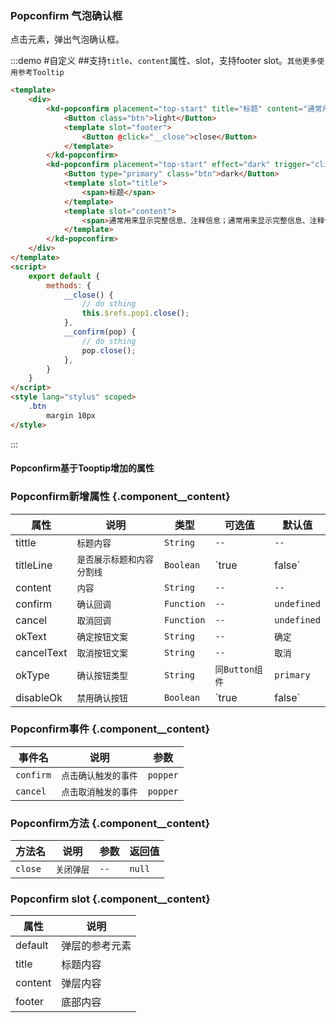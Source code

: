 ### Popconfirm 气泡确认框
点击元素，弹出气泡确认框。

:::demo #自定义  ##支持`title`、`content`属性、slot，支持footer slot。`其他更多使用参考Tooltip`

```html
<template>
    <div>
        <kd-popconfirm placement="top-start" title="标题" content="通常用来显示完整信息、注释信息；通常用来显示完整信息、注释信息；" ref="pop1">
            <Button class="btn">light</Button>
            <template slot="footer">
                <Button @click="__close">close</Button>
            </template>
        </kd-popconfirm>
        <kd-popconfirm placement="top-start" effect="dark" trigger="click" :confirm="__confirm">
            <Button type="primary" class="btn">dark</Button>
            <template slot="title">
                <span>标题</span>
            </template>
            <template slot="content">
                <span>通常用来显示完整信息、注释信息；通常用来显示完整信息、注释信息；</span>
            </template>
        </kd-popconfirm>
    </div>
</template>
<script>
    export default {
        methods: {
            __close() {
                // do sthing
                this.$refs.pop1.close();
            },
            __confirm(pop) {
                // do sthing
                pop.close();
            },
        }
    }
</script>
<style lang="stylus" scoped>
    .btn
        margin 10px
</style>
```

:::

#### Popconfirm基于Tooptip增加的属性

### Popconfirm新增属性 {.component__content}

| 属性      | 说明    | 类型      | 可选值       | 默认值   |
|---------- |-------- |---------- |-------------  |-------- |
| tittle    | `标题内容` | `String` | `--` | `--` |
| titleLine    | `是否展示标题和内容分割线` | `Boolean` | `true|false` | `true` |
| content    | `内容` | `String` | `--` | `--` |
| confirm    | `确认回调` | `Function` | `--` | `undefined` |
| cancel    | `取消回调` | `Function` | `--` | `undefined` |
| okText    | `确定按钮文案` | `String` | `--` | `确定` |
| cancelText    | `取消按钮文案` | `String` | `--` | `取消` |
| okType    | `确认按钮类型` | `String` | `同Button组件` | `primary` |
| disableOk    | `禁用确认按钮` | `Boolean` | `true|false` | `false` |

### Popconfirm事件 {.component__content}

| 事件名 | 说明               | 参数    |
| ----  | ------------------| ------- |
| `confirm` | `点击确认触发的事件` | `popper` |
| `cancel` | `点击取消触发的事件` | `popper` |

### Popconfirm方法 {.component__content}

| 方法名      | 说明    | 参数      | 返回值      |
|---------- |-------- |---------- |---------- |
| `close` | `关闭弹层` | `--` | `null` |

### Popconfirm slot {.component__content}

| 属性       | 说明           |
|---------- |--------        |
| default   | 弹层的参考元素   |
| title     | 标题内容        |
| content   | 弹层内容        |
| footer    | 底部内容        |
